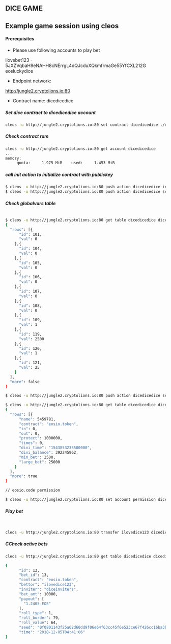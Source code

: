 DICE GAME
-----------------

Example game session using cleos
-------
#### Prerequisites


* Please use following accounts to play bet

ilovebet123 -  5JXZVqbaH9eNAHH8cNErrgL4dQJcduXQkmfrmaGe55YfCXL212G
eosluckydice

* Endpoint network:

http://jungle2.cryptolions.io:80

* Contract name: dicedicedice


##### Set dice contract to dicedicedice account
````bash
cleos -u http://jungle2.cryptolions.io:80 set contract dicedicedice ./dice/ -p dicedicedice
````

##### Check contract ram
````bash
cleos -u http://jungle2.cryptolions.io:80 get account dicedicedice
...
memory: 
     quota:     1.975 MiB    used:     1.453 MiB
````

##### call init action to initialize contract with publickey
````bash
$ cleos -u http://jungle2.cryptolions.io:80 push action dicedicedice init '[]' -p dicedicedice
$ cleos -u http://jungle2.cryptolions.io:80 push action dicedicedice setactive '[1]' -p dicedicedice

````

##### Check globalvars table
````bash

$ cleos -u http://jungle2.cryptolions.io:80 get table dicedicedice dicedicedice globalvars
{
  "rows": [{
      "id": 101,
      "val": 0
    },{
      "id": 104,
      "val": 0
    },{
      "id": 105,
      "val": 0
    },{
      "id": 106,
      "val": 0
    },{
      "id": 107,
      "val": 0
    },{
      "id": 108,
      "val": 0
    },{
      "id": 109,
      "val": 1
    },{
      "id": 119,
      "val": 2500
    },{
      "id": 120,
      "val": 1
    },{
      "id": 121,
      "val": 25
    }
  ],
  "more": false
}

$ cleos -u http://jungle2.cryptolions.io:80 push action dicedicedice setriskline '["50.0000 EOS"]' -p dicedicedice

$ cleos -u http://jungle2.cryptolions.io:80 get table dicedicedice dicedicedice tradetokens
{
  "rows": [{
      "name": 5459781,
      "contract": "eosio.token",
      "in": 0,
      "out": 0,
      "protect": 1000000,
      "times": 0,
      "divi_time": "1543853233500000",
      "divi_balance": 392245962,
      "min_bet": 2500,
      "large_bet": 25000
    }
  ],
  "more": true
}

// eosio.code permission

$ cleos -u http://jungle2.cryptolions.io:80 set account permission dicedicedice active '{"threshold": 1,"keys": [{"key": "EOS5ZwsT4k5szwhgbxyoWa5D2tHYAPxEwQKrHxWtU3xnPeJkudLfF","weight": 1}],"accounts": [{"permission":{"actor":"dicedicedice","permission":"eosio.code"},"weight":1}]}' owner -p dicedicedice

````

##### Play bet
````bash


cleos -u http://jungle2.cryptolions.io:80 transfer ilovedice123 dicedicedice "1.0000 EOS" "1,79,diceinviters"  -p ilovedice123


````

##### CCheck active bets
````bash
cleos -u http://jungle2.cryptolions.io:80 get table dicedicedice dicedicedice activebets -l 20

{
      "id": 13,
      "bet_id": 13,
      "contract": "eosio.token",
      "bettor": "ilovedice123",
      "inviter": "diceinviters",
      "bet_amt": 10000,
      "payout": [
        "1.2405 EOS"
      ],
      "roll_type": 1,
      "roll_border": 79,
      "roll_value": 64,
      "seed": "0f0801143f25a62d60dd9f06e64f63cc45f6e523ce67f426cc16ba3b5404930d",
      "time": "2018-12-05T04:41:06"
}

````
